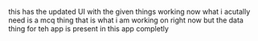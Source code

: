this has the updated UI with the given things working now what i acutally need is a mcq thing that is what i am working on right now but the data thing for teh app is present in this app completly
